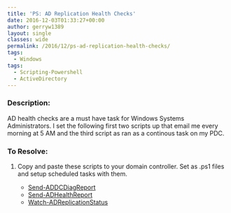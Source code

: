 ```yaml
---
title: 'PS: AD Replication Health Checks'
date: 2016-12-03T01:33:27+00:00
author: gerryw1389
layout: single
classes: wide
permalink: /2016/12/ps-ad-replication-health-checks/
tags:
  - Windows
tags:
  - Scripting-Powershell
  - ActiveDirectory
---
```

<!--more-->

### Description:

AD health checks are a must have task for Windows Systems Administrators. I set the following first two scripts up that email me every morning at 5 AM and the third script as ran as a continous task on my PDC.

### To Resolve:

1. Copy and paste these scripts to your domain controller. Set as .ps1 files and setup scheduled tasks with them.

   - [Send-ADDCDiagReport](https://github.com/gerryw1389/powershell/blob/main/gwActiveDirectory/Public/Send-ADDCDiagReport.ps1)
   - [Send-ADHealthReport](https://github.com/gerryw1389/powershell/blob/main/gwActiveDirectory/Public/Send-ADHealthReport.ps1)
   - [Watch-ADReplicationStatus](https://github.com/gerryw1389/powershell/blob/main/gwActiveDirectory/Public/Watch-ADReplicationStatus.ps1)